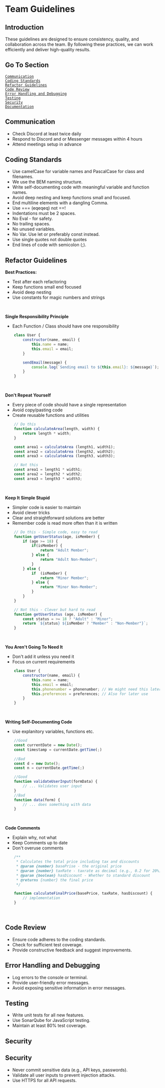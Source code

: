 # Team Guidelines

## Introduction

These guidelines are designed to ensure consistency, quality, and collaboration across the team. By following these practices, we can work efficiently and deliver high-quality results.

## Go To Section

[`Communication`](#communication)   
[`Coding Standards`](#codingStandards)  
[`Refactor Guidelines`](#refactorGuidelines)  
[`Code Review`](#codeReview)  
[`Error Handling and Debugging`](#errorHandlingAndDebugging)  
[`Testing`](#testing)  
[`Security`](#security)  
[`Documentation`](#documentation)  

## <a id="Communication">Communication</a>

- Check Discord at least twice daily
- Respond to Discord and or Messenger messages within 4 hours
- Attend meetings setup in advance

## <a id="codingStandards">Coding Standards</a>

- Use camelCase for variable names and PascalCase for class and filenames.
- We use the BEM naming structure.
- Write self-documenting code with meaningful variable and function names.
- Avoid deep nesting and keep functions small and focused.
- End multiline elements with a dangling Comma.
- Use === (eqeqeq) not ==!
- Indentations must be 2 spaces.
- No Eval - for safety.
- No trailing spaces.
- No unused variables.
- No Var. Use let or preferably const instead.
- Use single quotes not double quotes
- End lines of code with semicolon (;).

## <a id="refactorGuidelines">Refactor Guidelines</a>

**Best Practices:**
- Test after each refactoring
- Keep functions small end focused
- Avoid deep nesting
- Use constants for magic numbers and strings


<br>

**Single Responsibility Principle**

-   Each Function / Class should have one responsibility

```js
    class User {
        constructor(name, email) {
            this.name = name;
            this.email = email;
        }

        sendEmail(message) {
            console.log(`Sending email to ${this.email}: ${message}`);
        }
    }
```

<br>

**Don't Repeat Yourself**

- Every piece of code should have a single representation
- Avoid copy/pasting code
- Create reusable functions and utilities

```js
    // Do this
    function calculateArea(length, width) {
        return length * width;
    }

    const area1 = calculateArea (length1, width1);
    const area2 = calculateArea (length2, width2);
    const area3 = calculateArea (length3, width3);

    // Not this
    const area1 = length1 * width1;
    const area2 = length2 * width2;
    const area3 = length3 * width3;
```

<br>

**Keep It Simple Stupid**

- Simpler code is easier to maintain
- Avoid clever tricks
- Clear and straightforward solutions are better
- Remember code is read more often than it is written

```js
    // Do this - Simple code, easy to read
    function getUserStatus(age, isMember) {
        if (age >= 18) {
            if(isMember) {
                return "Adult Member";
            } else {
                return "Adult Non-Member";
            }
        } else {
            if  (isMember) {
                return "Minor Member";
            } else {
                return "Minor Non-Member";
            }
        }
    }

    // Not this - Clever but hard to read
    function getUserStatus (age, isMember) {
        const status = >= 18 ? "Adult" : "Minor";
        return `${status} ${isMember ? "Member" : "Non-Member"}`;
    }
```

<br>

**You Aren't Going To Need It**

- Don't add it unless you need it
- Focus on current requirements

```js
    class User {
        constructor(name, email) {
            this.name = name;
            this.email = email;
            this.phonenumber = phonenumber; // We might need this later
            this.preferences = preferences; // Also for later use
        }
    }
```

<br>

**Writing Self-Documenting Code**

- Use explanitory variables, functions etc.

```js
    //Good
    const currentDate = new Date();
    const timestamp = currentDate.getTime(;)
    
    //Bad
    const d = new Date();
    const n = currentDate.getTime(;)
```

```js
    //Good
    function validateUserInput(formData) {
        // ... Validates user input
    }
    //Bad
    function data(form) {
        // ... does something with data
    }
```

<br>

**Code Comments**

- Explain why, not what
- Keep Comments up to date
- Don't overuse comments

```js
    /**
     * Calculates the total price including tax and discounts
     * @param {number} basePrise - the original price
     * @param {number} taxRate - taxrate as decimal (e.g., 0.2 for 20%)
     * @param {boolean} hasDiscount - Whether to standard discount
     * @returns {number} the final price
     */

    function calculateFinalPrice(basePrice, taxRate, hasDiscount) {
        // implementation
    }
```
   
<br>

## <a id="codeReview">Code Review</a>

- Ensure code adheres to the coding standards.
- Check for sufficient test coverage.
- Provide constructive feedback and suggest improvements.

## <a id="errorHandlingAndDebugging">Error Handling and Debugging</a>

- Log errors to the console or terminal.
- Provide user-friendly error messages.
- Avoid exposing sensitive information in error messages.

## <a id="testing">Testing</a>

- Write unit tests for all new features.
- Use SonarQube for JavaScript testing.
- Maintain at least 80% test coverage.
<!-- link to testing -->

## <a id="staticCodeAnalysis">Security</a>

## <a id="security">Security</a>

- Never commit sensitive data (e.g., API keys, passwords).
- Validate all user inputs to prevent injection attacks.
- Use HTTPS for all API requests.